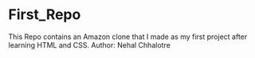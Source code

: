 # First_Repo
This Repo contains an Amazon clone that I made as my first project after learning HTML and CSS.
Author: Nehal Chhalotre
